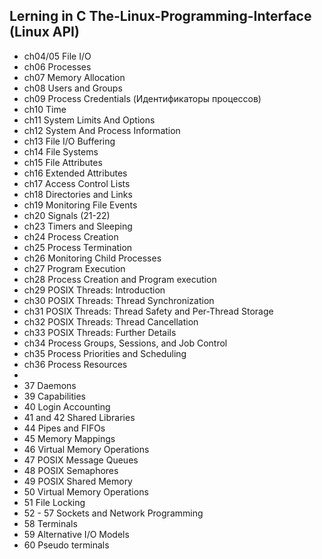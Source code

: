 ## Lerning in C The-Linux-Programming-Interface (Linux API)

- ch04/05 File I/O
- ch06 Processes
- ch07 Memory Allocation
- ch08 Users and Groups
- ch09 Process Credentials (Идентификаторы процессов)
- ch10 Time
- ch11 System Limits And Options 
- ch12 System And Process Information
- ch13 File I/O Buffering
- ch14 File Systems
- ch15 File Attributes
- ch16 Extended Attributes
- ch17 Access Control Lists
- ch18 Directories and Links
- ch19 Monitoring File Events
- ch20 Signals (21-22)
- ch23 Timers and Sleeping
- ch24 Process Creation
- ch25 Process Termination
- ch26 Monitoring Child Processes
- ch27 Program Execution
- ch28 Process Creation and Program execution
- ch29 POSIX Threads: Introduction
- ch30 POSIX Threads: Thread Synchronization
- ch31 POSIX Threads: Thread Safety and Per-Thread Storage
- ch32 POSIX Threads: Thread Cancellation
- ch33 POSIX Threads: Further Details
- ch34 Process Groups, Sessions, and Job Control
- ch35 Process Priorities and Scheduling
- ch36 Process Resources
-
- 37 Daemons
- 39 Capabilities
- 40 Login Accounting
- 41 and 42 Shared Libraries
- 44 Pipes and FIFOs
- 45 Memory Mappings
- 46 Virtual Memory Operations
- 47 POSIX Message Queues
- 48 POSIX Semaphores
- 49 POSIX Shared Memory
- 50 Virtual Memory Operations
- 51 File Locking
- 52 - 57 Sockets and Network Programming
- 58 Terminals
- 59 Alternative I/O Models
- 60 Pseudo terminals